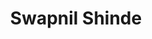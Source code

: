 ---
title: Swapnil Shinde
layout: fellow
img: https://avatars.githubusercontent.com/u/68425016?v=4
location: Pune, IN
email: x@x.x
linkedin: xx
twitter: xx
github: https://github.com/AtmegaBuzz
description: xx
university: xx
interests: xx
programming-languages: xx
---
